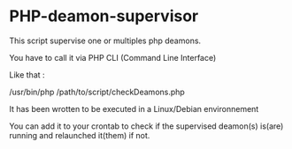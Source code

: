 # PHP-deamon-supervisor
This script supervise one or multiples php deamons.

You have to call it via PHP CLI (Command Line Interface)

Like that : 

/usr/bin/php /path/to/script/checkDeamons.php

It has been wrotten to be executed in a Linux/Debian environnement

You can add it to your crontab to check if the supervised deamon(s) is(are) running and relaunched it(them) if not.
